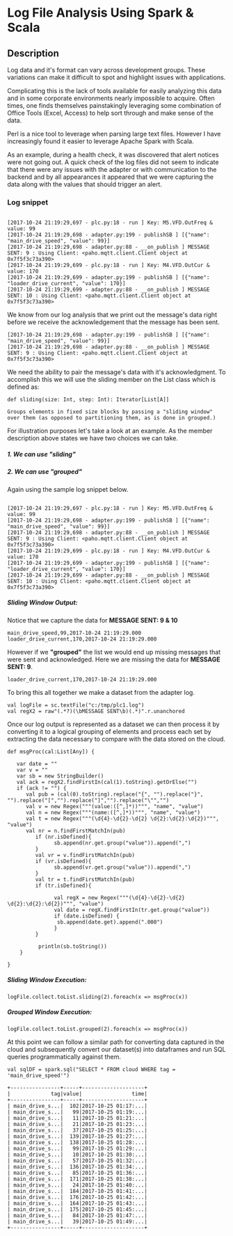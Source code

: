 # Log File Analysis Using Spark & Scala

## Description

Log data and it's format can vary across development groups.  These variations can make it difficult to spot and highlight issues with applications.

Complicating this is the lack of tools available for easily analyzing this data and in some corporate environments nearly impossible to acquire.  Often times, one finds themselves painstakingly leveraging some combination of Office Tools (Excel, Access) to help sort through and make sense of the data.

Perl is a nice tool to leverage when parsing large text files.  However I have increasingly found it easier to leverage Apache Spark with Scala.

As an example, during a health check, it was discovered that alert notices were not going out.  A quick check of the log files did not seem to indicate that there were any issues with the adapter or with  communication to the backend and by all appearances it appeared that we were capturing the data along with the values that should trigger an alert.

### Log snippet


```

[2017-10-24 21:19:29,697 - plc.py:18 - run ] Key: M5.VFD.OutFreq & value: 99
[2017-10-24 21:19:29,698 - adapter.py:199 - publishSB ] [{"name": "main_drive_speed", "value": 99}]
[2017-10-24 21:19:29,698 - adapter.py:88 - __on_publish ] MESSAGE SENT: 9 : Using Client: <paho.mqtt.client.Client object at 0x7f5f3c73a390>
[2017-10-24 21:19:29,699 - plc.py:18 - run ] Key: M4.VFD.OutCur & value: 170
[2017-10-24 21:19:29,699 - adapter.py:199 - publishSB ] [{"name": "loader_drive_current", "value": 170}]
[2017-10-24 21:19:29,699 - adapter.py:88 - __on_publish ] MESSAGE SENT: 10 : Using Client: <paho.mqtt.client.Client object at 0x7f5f3c73a390>

```

We know from our log analysis that we print out the message's data right before we receive the acknowledgement that the message has been sent.  

```
[2017-10-24 21:19:29,698 - adapter.py:199 - publishSB ] [{"name": "main_drive_speed", "value": 99}]
[2017-10-24 21:19:29,698 - adapter.py:88 - __on_publish ] MESSAGE SENT: 9 : Using Client: <paho.mqtt.client.Client object at 0x7f5f3c73a390>

```

We need the ability to pair the message's data with it's acknowledgment.  To accomplish this we will use the sliding member on the List class which is defined as:

```
def sliding(size: Int, step: Int): Iterator[List[A]]

Groups elements in fixed size blocks by passing a "sliding window" over them (as opposed to partitioning them, as is done in grouped.)

```

For illustration purposes let's take a look at an example.  As the member description above states we have two choices we can take.

##### 1.  We can use "sliding"
##### 2.  We can use "grouped"  

Again using the sample log snippet below.

```

[2017-10-24 21:19:29,697 - plc.py:18 - run ] Key: M5.VFD.OutFreq & value: 99
[2017-10-24 21:19:29,698 - adapter.py:199 - publishSB ] [{"name": "main_drive_speed", "value": 99}]
[2017-10-24 21:19:29,698 - adapter.py:88 - __on_publish ] MESSAGE SENT: 9 : Using Client: <paho.mqtt.client.Client object at 0x7f5f3c73a390>
[2017-10-24 21:19:29,699 - plc.py:18 - run ] Key: M4.VFD.OutCur & value: 170
[2017-10-24 21:19:29,699 - adapter.py:199 - publishSB ] [{"name": "loader_drive_current", "value": 170}]
[2017-10-24 21:19:29,699 - adapter.py:88 - __on_publish ] MESSAGE SENT: 10 : Using Client: <paho.mqtt.client.Client object at 0x7f5f3c73a390>

```

##### Sliding Window Output:

Notice that we capture the data for **MESSAGE SENT: 9 & 10**

```
main_drive_speed,99,2017-10-24 21:19:29.000
loader_drive_current,170,2017-10-24 21:19:29.000

```
However if we **"grouped"** the list we would end up missing messages that were sent and acknowledged.  Here we are missing the data for **MESSAGE SENT: 9**.

```
loader_drive_current,170,2017-10-24 21:19:29.000

```

To bring this all together we make a dataset from the adapter log.

```
val logFile = sc.textFile("c:/tmp/plc1.log")
val regX2 = raw"(.*?)(\bMESSAGE SENT\b)(.*)".r.unanchored
```

Once our log output is represented as a dataset we can then process it by converting it to a logical grouping of elements and process each set by extracting the data necessary to compare with the data stored on the cloud.

```
def msgProc(cal:List[Any]) {

   var date = ""
   var v = ""
   var sb = new StringBuilder()
   val ack = regX2.findFirstIn(cal(1).toString).getOrElse("") 
   if (ack != "") {
      val pub = (cal(0).toString).replace("{", "").replace("}", "").replace("[","").replace("]","").replace("\"","")
      val v = new Regex("""(value:([^,]*))""", "name", "value")
      val n = new Regex("""(name:([^,]*))""", "name", "value")
      val t = new Regex("""(\d{4}-\d{2}-\d{2} \d{2}:\d{2}:\d{2})""", "value")
      val nr = n.findFirstMatchIn(pub)
         if (nr.isDefined){
               sb.append(nr.get.group("value")).append(",")    
         }
         val vr = v.findFirstMatchIn(pub)
         if (vr.isDefined){
               sb.append(vr.get.group("value")).append(",")      
         }
         val tr = t.findFirstMatchIn(pub)
         if (tr.isDefined){
               
               val regX = new Regex("""(\d{4}-\d{2}-\d{2} \d{2}:\d{2}:\d{2})""", "value")
               val date = regX.findFirstIn(tr.get.group("value"))
               if (date.isDefined) {
                sb.append(date.get).append(".000")
               }      
         }
         
          println(sb.toString())
    }
  
}       

```
##### Sliding Window Execution:

```
logFile.collect.toList.sliding(2).foreach(x => msgProc(x)) 
```

##### Grouped Window Execution:

```
logFile.collect.toList.grouped(2).foreach(x => msgProc(x)) 
```

At this point we can follow a similar path for converting data captured in the cloud and subsequently convert our dataset(s) into dataframes and run SQL queries programmatically against them.

```
val sqlDF = spark.sql("SELECT * FROM cloud WHERE tag = 'main_drive_speed'")

+----------------+-----+--------------------+
|             tag|value|                time|
+----------------+-----+--------------------+
| main_drive_s...|  102|2017-10-25 01:17:...|
| main_drive_s...|   99|2017-10-25 01:19:...|
| main_drive_s...|   11|2017-10-25 01:21:...|
| main_drive_s...|   21|2017-10-25 01:23:...|
| main_drive_s...|   37|2017-10-25 01:25:...|
| main_drive_s...|  139|2017-10-25 01:27:...|
| main_drive_s...|  138|2017-10-25 01:28:...|
| main_drive_s...|   99|2017-10-25 01:29:...|
| main_drive_s...|   10|2017-10-25 01:30:...|
| main_drive_s...|   57|2017-10-25 01:32:...|
| main_drive_s...|  136|2017-10-25 01:34:...|
| main_drive_s...|   85|2017-10-25 01:36:...|
| main_drive_s...|  171|2017-10-25 01:38:...|
| main_drive_s...|   24|2017-10-25 01:40:...|
| main_drive_s...|  184|2017-10-25 01:41:...|
| main_drive_s...|  176|2017-10-25 01:42:...|
| main_drive_s...|  164|2017-10-25 01:43:...|
| main_drive_s...|  175|2017-10-25 01:45:...|
| main_drive_s...|   84|2017-10-25 01:47:...|
| main_drive_s...|   39|2017-10-25 01:49:...|
+----------------+-----+--------------------+

``` 
